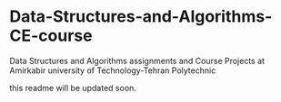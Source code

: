 # Data-Structures-and-Algorithms-CE-course
Data Structures and Algorithms assignments and Course Projects at Amirkabir university of Technology-Tehran Polytechnic

this readme will be updated soon.
